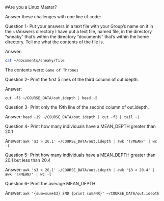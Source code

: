 #Are you a Linux Master?

Answer these challenges with one line of code:

Question 1-  Put your answers in a text file with your Group’s name on it in the ~/Answers directory
I have put a text file, named file, in the directory “sneaky” that’s within the directory “documents” that’s within the home directory.  Tell me what the contents of the file is.

Answer:
```bash
cat ~/documents/sneaky/file
```

The contents were:
`Game of Thrones`

Question 2- Print the first 5 lines of the third column of out.idepth.

Answer:	

`cut -f3 ~/COURSE_DATA/out.idepth | head -5`
 
Question 3- Print only the 19th line of the second column of out.idepth.

Answer:	
`head -19 ~/COURSE_DATA/out.idepth | cut -f2 | tail -1`

Question 4- Print how many individuals have a MEAN_DEPTH greater than 20.1

Answer:	
`awk '$3 > 20.1' ~/COURSE_DATA/out.idepth | awk '!/MEAN/' | wc -l`

Question 5- Print how many individuals have a MEAN_DEPTH greater than 20.1 but less than 20.4

Answer:	
`awk '$3 > 20.1' ~/COURSE_DATA/out.idepth | awk '$3 < 20.4' | awk '!/MEAN/' | wc -l`

Question 6- Print the average MEAN_DEPTH 

Answer:	
`awk '{sum=sum+$3} END {print sum/NR}' ~/COURSE_DATA/out.idepth`
